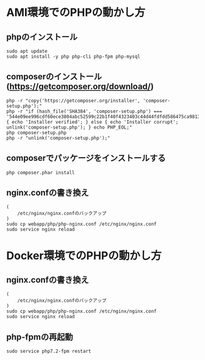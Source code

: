# AMI環境でのPHPの動かし方

## phpのインストール

```
sudo apt update
sudo apt install -y php php-cli php-fpm php-mysql
```

## composerのインストール(https://getcomposer.org/download/)

```
php -r "copy('https://getcomposer.org/installer', 'composer-setup.php');"
php -r "if (hash_file('SHA384', 'composer-setup.php') === '544e09ee996cdf60ece3804abc52599c22b1f40f4323403c44d44fdfdd586475ca9813a858088ffbc1f233e9b180f061') { echo 'Installer verified'; } else { echo 'Installer corrupt'; unlink('composer-setup.php'); } echo PHP_EOL;"
php composer-setup.php
php -r "unlink('composer-setup.php');"
```

## composerでパッケージをインストールする

```
php composer.phar install
```

## nginx.confの書き換え

```
(
    /etc/nginx/nginx.confのバックアップ
)
sudo cp webapp/php/php-nginx.conf /etc/nginx/nginx.conf
sudo service nginx reload
```

# Docker環境でのPHPの動かし方

## nginx.confの書き換え

```
(
    /etc/nginx/nginx.confのバックアップ
)
sudo cp webapp/php/php-nginx.conf /etc/nginx/nginx.conf
sudo service nginx reload
```

## php-fpmの再起動

```
sudo service php7.2-fpm restart
```
